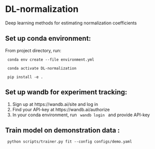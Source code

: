 # DL-normalization

Deep learning methods for estimating normalization coefficients


## Set up conda environment:

From project directory, run:

<code> conda env create --file environment.yml </code> 

<code> conda activate DL-normalization </code> 

<code> pip install -e . </code> 

## Set up wandb for experiment tracking:

<ol>
  <li>Sign up at https://wandb.ai/site and log in</li>
  <li>Find your API-key at https://wandb.ai/authorize </li>
  <li>In your conda environment, run <code> wandb login </code> and provide API-key </li>
</ol> 

## Train model on demonstration data :

<code> python scripts/trainer.py fit --config  configs/demo.yaml </code> 
